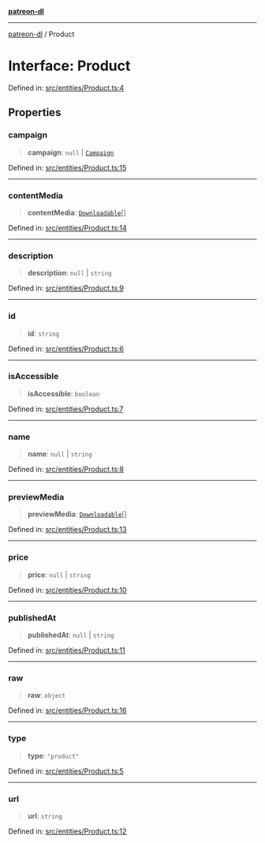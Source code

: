 [**patreon-dl**](../README.md)

***

[patreon-dl](../README.md) / Product

# Interface: Product

Defined in: [src/entities/Product.ts:4](https://github.com/patrickkfkan/patreon-dl/blob/4add035452a0337eb07608bde52caecf1dcf43e7/src/entities/Product.ts#L4)

## Properties

### campaign

> **campaign**: `null` \| [`Campaign`](Campaign.md)

Defined in: [src/entities/Product.ts:15](https://github.com/patrickkfkan/patreon-dl/blob/4add035452a0337eb07608bde52caecf1dcf43e7/src/entities/Product.ts#L15)

***

### contentMedia

> **contentMedia**: [`Downloadable`](../type-aliases/Downloadable.md)[]

Defined in: [src/entities/Product.ts:14](https://github.com/patrickkfkan/patreon-dl/blob/4add035452a0337eb07608bde52caecf1dcf43e7/src/entities/Product.ts#L14)

***

### description

> **description**: `null` \| `string`

Defined in: [src/entities/Product.ts:9](https://github.com/patrickkfkan/patreon-dl/blob/4add035452a0337eb07608bde52caecf1dcf43e7/src/entities/Product.ts#L9)

***

### id

> **id**: `string`

Defined in: [src/entities/Product.ts:6](https://github.com/patrickkfkan/patreon-dl/blob/4add035452a0337eb07608bde52caecf1dcf43e7/src/entities/Product.ts#L6)

***

### isAccessible

> **isAccessible**: `boolean`

Defined in: [src/entities/Product.ts:7](https://github.com/patrickkfkan/patreon-dl/blob/4add035452a0337eb07608bde52caecf1dcf43e7/src/entities/Product.ts#L7)

***

### name

> **name**: `null` \| `string`

Defined in: [src/entities/Product.ts:8](https://github.com/patrickkfkan/patreon-dl/blob/4add035452a0337eb07608bde52caecf1dcf43e7/src/entities/Product.ts#L8)

***

### previewMedia

> **previewMedia**: [`Downloadable`](../type-aliases/Downloadable.md)[]

Defined in: [src/entities/Product.ts:13](https://github.com/patrickkfkan/patreon-dl/blob/4add035452a0337eb07608bde52caecf1dcf43e7/src/entities/Product.ts#L13)

***

### price

> **price**: `null` \| `string`

Defined in: [src/entities/Product.ts:10](https://github.com/patrickkfkan/patreon-dl/blob/4add035452a0337eb07608bde52caecf1dcf43e7/src/entities/Product.ts#L10)

***

### publishedAt

> **publishedAt**: `null` \| `string`

Defined in: [src/entities/Product.ts:11](https://github.com/patrickkfkan/patreon-dl/blob/4add035452a0337eb07608bde52caecf1dcf43e7/src/entities/Product.ts#L11)

***

### raw

> **raw**: `object`

Defined in: [src/entities/Product.ts:16](https://github.com/patrickkfkan/patreon-dl/blob/4add035452a0337eb07608bde52caecf1dcf43e7/src/entities/Product.ts#L16)

***

### type

> **type**: `"product"`

Defined in: [src/entities/Product.ts:5](https://github.com/patrickkfkan/patreon-dl/blob/4add035452a0337eb07608bde52caecf1dcf43e7/src/entities/Product.ts#L5)

***

### url

> **url**: `string`

Defined in: [src/entities/Product.ts:12](https://github.com/patrickkfkan/patreon-dl/blob/4add035452a0337eb07608bde52caecf1dcf43e7/src/entities/Product.ts#L12)
